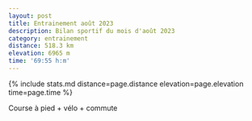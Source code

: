 ```yaml
---
layout: post
title: Entrainement août 2023
description: Bilan sportif du mois d'août 2023
category: entrainement
distance: 518.3 km
elevation: 6965 m
time: '69:55 h:m'
---
```


{%
  include stats.md
  distance=page.distance
  elevation=page.elevation
  time=page.time
%}

Course à pied + vélo + commute

<!--
vim:spell spelllang=fr
-->
